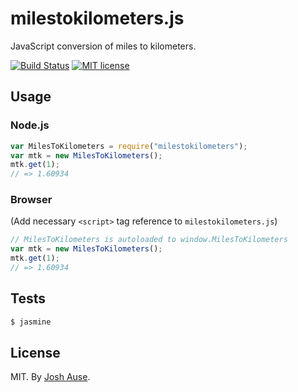 # milestokilometers.js

JavaScript conversion of miles to kilometers.

[![Build Status](https://travis-ci.org/joshause/milestokilometers.svg?branch=master)](https://travis-ci.org/joshause/milestokilometers)
[![MIT license](http://img.shields.io/badge/license-MIT-brightgreen.svg)](http://opensource.org/licenses/MIT)

## Usage

### Node.js

```js
var MilesToKilometers = require("milestokilometers");
var mtk = new MilesToKilometers();
mtk.get(1);
// => 1.60934
```

### Browser

(Add necessary `<script>` tag reference to `milestokilometers.js`)

```js
// MilesToKilometers is autoloaded to window.MilesToKilometers
var mtk = new MilesToKilometers();
mtk.get(1);
// => 1.60934
```

## Tests

```bash
$ jasmine
```

## License

MIT. By [Josh Ause](http://www.github.com/joshause).
